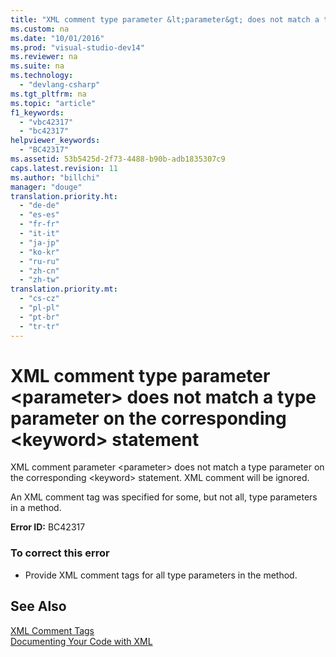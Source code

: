 ```yaml
---
title: "XML comment type parameter &lt;parameter&gt; does not match a type parameter on the corresponding &lt;keyword&gt; statement"
ms.custom: na
ms.date: "10/01/2016"
ms.prod: "visual-studio-dev14"
ms.reviewer: na
ms.suite: na
ms.technology: 
  - "devlang-csharp"
ms.tgt_pltfrm: na
ms.topic: "article"
f1_keywords: 
  - "vbc42317"
  - "bc42317"
helpviewer_keywords: 
  - "BC42317"
ms.assetid: 53b5425d-2f73-4488-b90b-adb1835307c9
caps.latest.revision: 11
ms.author: "billchi"
manager: "douge"
translation.priority.ht: 
  - "de-de"
  - "es-es"
  - "fr-fr"
  - "it-it"
  - "ja-jp"
  - "ko-kr"
  - "ru-ru"
  - "zh-cn"
  - "zh-tw"
translation.priority.mt: 
  - "cs-cz"
  - "pl-pl"
  - "pt-br"
  - "tr-tr"
---
```

# XML comment type parameter &lt;parameter&gt; does not match a type parameter on the corresponding &lt;keyword&gt; statement
XML comment parameter \<parameter> does not match a type parameter on the corresponding \<keyword> statement. XML comment will be ignored.  
  
 An XML comment tag was specified for some, but not all, type parameters in a method.  
  
 **Error ID:** BC42317  
  
### To correct this error  
  
-   Provide XML comment tags for all type parameters in the method.  
  
## See Also  
 [XML Comment Tags](../Topic/Recommended%20XML%20Tags%20for%20Documentation%20Comments%20\(Visual%20Basic\).md)   
 [Documenting Your Code with XML](../Topic/Documenting%20Your%20Code%20with%20XML%20\(Visual%20Basic\).md)